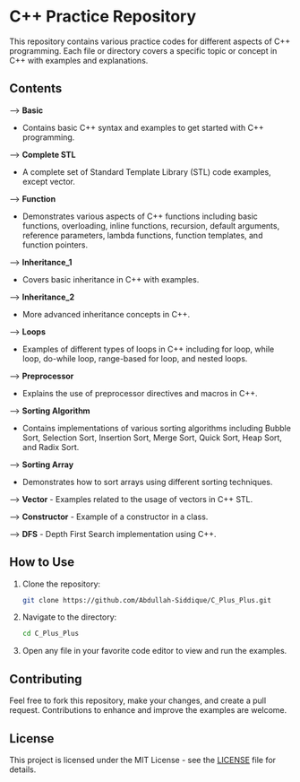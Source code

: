 # C++ Practice Repository

This repository contains various practice codes for different aspects of C++ programming. Each file or directory covers a specific topic or concept in C++ with examples and explanations.

## Contents

--> **Basic**
   - Contains basic C++ syntax and examples to get started with C++ programming.

--> **Complete STL**
   - A complete set of Standard Template Library (STL) code examples, except vector.

--> **Function**
   - Demonstrates various aspects of C++ functions including basic functions, overloading, inline functions, recursion, default arguments, reference parameters, lambda functions, function templates, and function pointers.

--> **Inheritance_1**
   - Covers basic inheritance in C++ with examples.

--> **Inheritance_2**
   - More advanced inheritance concepts in C++.

--> **Loops**
   - Examples of different types of loops in C++ including for loop, while loop, do-while loop, range-based for loop, and nested loops.

--> **Preprocessor**
   - Explains the use of preprocessor directives and macros in C++.

--> **Sorting Algorithm**
   - Contains implementations of various sorting algorithms including Bubble Sort, Selection Sort, Insertion Sort, Merge Sort, Quick Sort, Heap Sort, and Radix Sort.

--> **Sorting Array**
   - Demonstrates how to sort arrays using different sorting techniques.

--> **Vector**
    - Examples related to the usage of vectors in C++ STL.
      
--> **Constructor**
    - Example of a constructor in a class.

--> **DFS**
    - Depth First Search implementation using C++.

## How to Use

1. Clone the repository:
    ```sh
    git clone https://github.com/Abdullah-Siddique/C_Plus_Plus.git
    ```

2. Navigate to the directory:
    ```sh
    cd C_Plus_Plus
    ```

3. Open any file in your favorite code editor to view and run the examples.

## Contributing

Feel free to fork this repository, make your changes, and create a pull request. Contributions to enhance and improve the examples are welcome.

## License

This project is licensed under the MIT License - see the [LICENSE](LICENSE.md) file for details.


